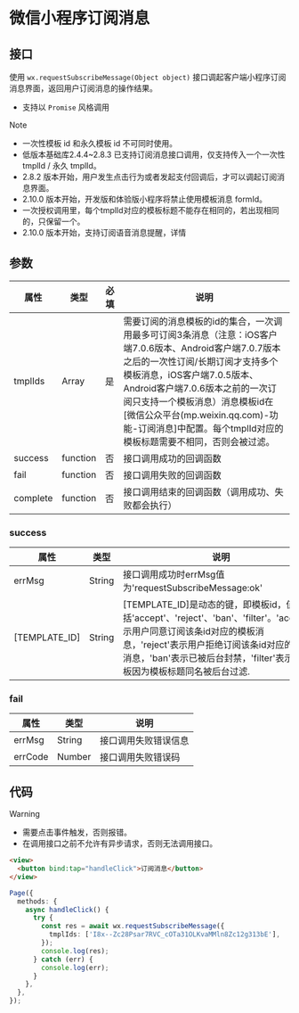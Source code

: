 # 微信小程序订阅消息

## 接口

使用 `wx.requestSubscribeMessage(Object object)` 接口调起客户端小程序订阅消息界面，返回用户订阅消息的操作结果。

- 支持以 `Promise` 风格调用

> [!NOTE]
>
> - 一次性模板 id 和永久模板 id 不可同时使用。
> - 低版本基础库2.4.4~2.8.3 已支持订阅消息接口调用，仅支持传入一个一次性 tmplId / 永久 tmplId。
> - 2.8.2 版本开始，用户发生点击行为或者发起支付回调后，才可以调起订阅消息界面。
> - 2.10.0 版本开始，开发版和体验版小程序将禁止使用模板消息 formId。
> - 一次授权调用里，每个tmplId对应的模板标题不能存在相同的，若出现相同的，只保留一个。
> - 2.10.0 版本开始，支持订阅语音消息提醒，详情

## 参数

| 属性     | 类型     | 必填 | 说明                                                                                                                                                                                                                                                                                                                                                   |
| -------- | -------- | ---- | ------------------------------------------------------------------------------------------------------------------------------------------------------------------------------------------------------------------------------------------------------------------------------------------------------------------------------------------------------ |
| tmplIds  | Array    | 是   | 需要订阅的消息模板的id的集合，一次调用最多可订阅3条消息（注意：iOS客户端7.0.6版本、Android客户端7.0.7版本之后的一次性订阅/长期订阅才支持多个模板消息，iOS客户端7.0.5版本、Android客户端7.0.6版本之前的一次订阅只支持一个模板消息）消息模板id在[微信公众平台(mp.weixin.qq.com)-功能-订阅消息]中配置。每个tmplId对应的模板标题需要不相同，否则会被过滤。 |
| success  | function | 否   | 接口调用成功的回调函数                                                                                                                                                                                                                                                                                                                                 |
| fail     | function | 否   | 接口调用失败的回调函数                                                                                                                                                                                                                                                                                                                                 |
| complete | function | 否   | 接口调用结束的回调函数（调用成功、失败都会执行）                                                                                                                                                                                                                                                                                                       |

### success

| 属性          | 类型   | 说明                                                                                                                                                                                                                                           |
| ------------- | ------ | ---------------------------------------------------------------------------------------------------------------------------------------------------------------------------------------------------------------------------------------------- |
| errMsg        | String | 接口调用成功时errMsg值为'requestSubscribeMessage:ok'                                                                                                                                                                                           |
| [TEMPLATE_ID] | String | [TEMPLATE_ID]是动态的键，即模板id，值包括'accept'、'reject'、'ban'、'filter'。'accept'表示用户同意订阅该条id对应的模板消息，'reject'表示用户拒绝订阅该条id对应的模板消息，'ban'表示已被后台封禁，'filter'表示该模板因为模板标题同名被后台过滤. |

### fail

| 属性    | 类型   | 说明                 |
| ------- | ------ | -------------------- |
| errMsg  | String | 接口调用失败错误信息 |
| errCode | Number | 接口调用失败错误码   |

## 代码

> [!WARNING]
>
> - 需要点击事件触发，否则报错。
> - 在调用接口之前不允许有异步请求，否则无法调用接口。

```html
<view>
  <button bind:tap="handleClick">订阅消息</button>
</view>
```

```ts
Page({
  methods: {
    async handleClick() {
      try {
        const res = await wx.requestSubscribeMessage({
          tmplIds: ['I8x--Zc28Psar7RVC_cOTa31OLKvaMMln8Zc12g313bE'],
        });
        console.log(res);
      } catch (err) {
        console.log(err);
      }
    },
  },
});
```
